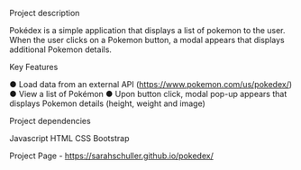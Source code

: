Project description

Pokédex is a simple application that displays a list of pokemon to the user. When the user clicks on a Pokemon button, a modal appears that displays additional Pokemon details.

Key Features

● Load data from an external API (https://www.pokemon.com/us/pokedex/) ● View a list of Pokémon
● Upon button click, modal pop-up appears that displays Pokemon details (height, weight and image)

Project dependencies

Javascript
HTML
CSS
Bootstrap

Project Page - https://sarahschuller.github.io/pokedex/
